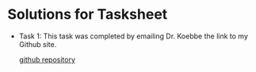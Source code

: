 # Solutions for Tasksheet

* Task 1: This task was completed by emailing Dr. Koebbe the link to my Github site.

     [github repository](https://www.github.com/jvkoebbe/)
